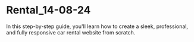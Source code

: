 # Rental_14-08-24
In this step-by-step guide, you'll learn how to create a sleek, professional, and fully responsive car rental website from scratch.
